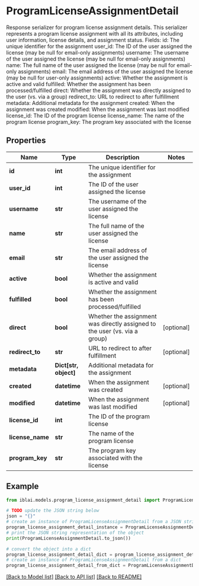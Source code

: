 # ProgramLicenseAssignmentDetail

Response serializer for program license assignment details.  This serializer represents a program license assignment with all its attributes, including user information, license details, and assignment status.  Fields:     id: The unique identifier for the assignment     user_id: The ID of the user assigned the license (may be null for email-only assignments)     username: The username of the user assigned the license (may be null for email-only assignments)     name: The full name of the user assigned the license (may be null for email-only assignments)     email: The email address of the user assigned the license (may be null for user-only assignments)     active: Whether the assignment is active and valid     fulfilled: Whether the assignment has been processed/fulfilled     direct: Whether the assignment was directly assigned to the user (vs. via a group)     redirect_to: URL to redirect to after fulfillment     metadata: Additional metadata for the assignment     created: When the assignment was created     modified: When the assignment was last modified     license_id: The ID of the program license     license_name: The name of the program license     program_key: The program key associated with the license

## Properties

Name | Type | Description | Notes
------------ | ------------- | ------------- | -------------
**id** | **int** | The unique identifier for the assignment | 
**user_id** | **int** | The ID of the user assigned the license | 
**username** | **str** | The username of the user assigned the license | 
**name** | **str** | The full name of the user assigned the license | 
**email** | **str** | The email address of the user assigned the license | 
**active** | **bool** | Whether the assignment is active and valid | 
**fulfilled** | **bool** | Whether the assignment has been processed/fulfilled | 
**direct** | **bool** | Whether the assignment was directly assigned to the user (vs. via a group) | [optional] 
**redirect_to** | **str** | URL to redirect to after fulfillment | [optional] 
**metadata** | **Dict[str, object]** | Additional metadata for the assignment | 
**created** | **datetime** | When the assignment was created | [optional] 
**modified** | **datetime** | When the assignment was last modified | [optional] 
**license_id** | **int** | The ID of the program license | 
**license_name** | **str** | The name of the program license | 
**program_key** | **str** | The program key associated with the license | 

## Example

```python
from iblai.models.program_license_assignment_detail import ProgramLicenseAssignmentDetail

# TODO update the JSON string below
json = "{}"
# create an instance of ProgramLicenseAssignmentDetail from a JSON string
program_license_assignment_detail_instance = ProgramLicenseAssignmentDetail.from_json(json)
# print the JSON string representation of the object
print(ProgramLicenseAssignmentDetail.to_json())

# convert the object into a dict
program_license_assignment_detail_dict = program_license_assignment_detail_instance.to_dict()
# create an instance of ProgramLicenseAssignmentDetail from a dict
program_license_assignment_detail_from_dict = ProgramLicenseAssignmentDetail.from_dict(program_license_assignment_detail_dict)
```
[[Back to Model list]](../README.md#documentation-for-models) [[Back to API list]](../README.md#documentation-for-api-endpoints) [[Back to README]](../README.md)


